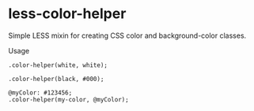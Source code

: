 # less-color-helper
Simple LESS mixin for creating CSS color and background-color classes.

Usage

    .color-helper(white, white);

    .color-helper(black, #000);

    @myColor: #123456;
    .color-helper(my-color, @myColor);
